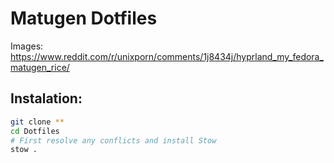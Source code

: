 # Matugen Dotfiles
Images: https://www.reddit.com/r/unixporn/comments/1j8434j/hyprland_my_fedora_matugen_rice/
## Instalation:
```Bash
git clone **
cd Dotfiles
# First resolve any conflicts and install Stow
stow .
```

